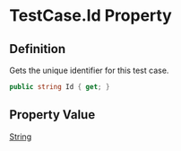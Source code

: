 # TestCase.Id Property
## Definition

Gets the unique identifier for this test case.

```c#
public string Id { get; }
```

## Property Value

[String](https://learn.microsoft.com/en-gb/dotnet/api/System.String)
